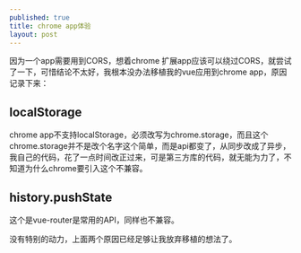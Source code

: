 ```yaml
---
published: true
title: chrome app体验
layout: post
---
```


因为一个app需要用到CORS，想着chrome 扩展app应该可以绕过CORS，就尝试了一下，可惜结论不太好，我根本没办法移植我的vue应用到chrome app，原因记录下来：

## localStorage 
chrome app不支持localStorage，必须改写为chrome.storage，而且这个chrome.storage并不是改个名字这个简单，而是api都变了，从同步改成了异步，我自己的代码，花了一点时间改正过来，可是第三方库的代码，就无能为力了，不知道为什么chrome要引入这个不兼容。

## history.pushState
这个是vue-router是常用的API，同样也不兼容。

没有特别的动力，上面两个原因已经足够让我放弃移植的想法了。